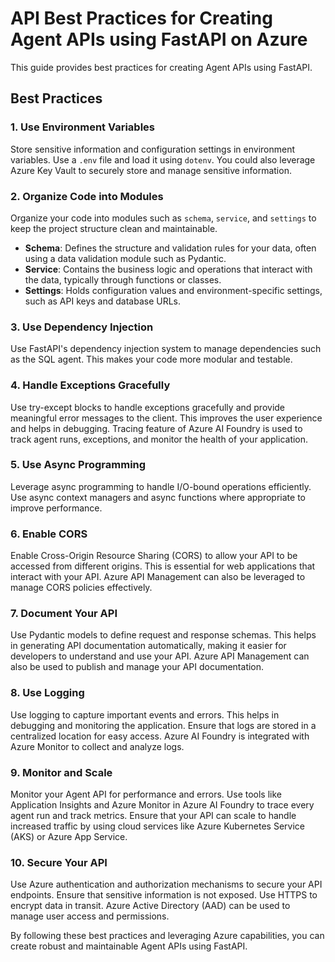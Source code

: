 # API Best Practices for Creating Agent APIs using FastAPI on Azure

This guide provides best practices for creating Agent APIs using FastAPI.

## Best Practices

### 1. Use Environment Variables

Store sensitive information and configuration settings in environment variables. Use a `.env` file and load it using `dotenv`. You could also leverage Azure Key Vault to securely store and manage sensitive information.

### 2. Organize Code into Modules

Organize your code into modules such as `schema`, `service`, and `settings` to keep the project structure clean and maintainable.

- **Schema**: Defines the structure and validation rules for your data, often using a data validation module such as Pydantic.
- **Service**: Contains the business logic and operations that interact with the data, typically through functions or classes.
- **Settings**: Holds configuration values and environment-specific settings, such as API keys and database URLs. 

### 3. Use Dependency Injection

Use FastAPI's dependency injection system to manage dependencies such as the SQL agent. This makes your code more modular and testable. 

### 4. Handle Exceptions Gracefully

Use try-except blocks to handle exceptions gracefully and provide meaningful error messages to the client. This improves the user experience and helps in debugging. Tracing feature of Azure AI Foundry is used to track agent runs, exceptions, and monitor the health of your application.

### 5. Use Async Programming

Leverage async programming to handle I/O-bound operations efficiently. Use async context managers and async functions where appropriate to improve performance.

### 6. Enable CORS

Enable Cross-Origin Resource Sharing (CORS) to allow your API to be accessed from different origins. This is essential for web applications that interact with your API. Azure API Management can also be leveraged to manage CORS policies effectively.

### 7. Document Your API

Use Pydantic models to define request and response schemas. This helps in generating API documentation automatically, making it easier for developers to understand and use your API. Azure API Management can also be used to publish and manage your API documentation.

### 8. Use Logging

Use logging to capture important events and errors. This helps in debugging and monitoring the application. Ensure that logs are stored in a centralized location for easy access. Azure AI Foundry is integrated with Azure Monitor to collect and analyze logs.

### 9. Monitor and Scale

Monitor your Agent API for performance and errors. Use tools like Application Insights and Azure Monitor in Azure AI Foundry to trace every agent run and track metrics. Ensure that your API can scale to handle increased traffic by using cloud services like Azure Kubernetes Service (AKS) or Azure App Service.

### 10. Secure Your API

Use Azure authentication and authorization mechanisms to secure your API endpoints. Ensure that sensitive information is not exposed. Use HTTPS to encrypt data in transit. Azure Active Directory (AAD) can be used to manage user access and permissions.

By following these best practices and leveraging Azure capabilities, you can create robust and maintainable Agent APIs using FastAPI.

